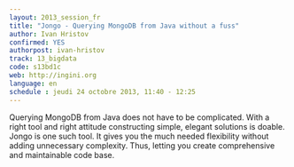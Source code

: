 ```yaml
---
layout: 2013_session_fr
title: "Jongo - Querying MongoDB from Java without a fuss"
author: Ivan Hristov
confirmed: YES
authorpost: ivan-hristov
track: 13_bigdata
code: s13bd1c
web: http://ingini.org
language: en
schedule : jeudi 24 octobre 2013, 11:40 - 12:25
---
```


Querying MongoDB from Java does not have to be complicated. With a right tool and right attitude constructing simple, elegant solutions is doable. Jongo is one such tool. It gives you the much needed flexibility without adding unnecessary complexity. Thus, letting you create comprehensive and maintainable code base.

